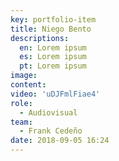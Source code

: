 ```yaml
---
key: portfolio-item
title: Niego Bento
descriptions:
  en: Lorem ipsum
  es: Lorem ipsum
  pt: Lorem ipsum
image:
content:
video: 'uDJFmlFiae4'
role:
  - Audiovisual
team:
  - Frank Cedeño
date: 2018-09-05 16:24
---
```

